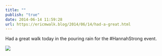 ```yaml
---
title: ""
publish: "true"
date: 2014-06-14 11:59:28
url: https://ericmwalk.blog/2014/06/14/had-a-great.html
---
```


Had a great walk today in the pouring rain for the #HannahStrong event.

![](https://ericmwalk.blog/uploads/2022/8e636a23e7.jpg)